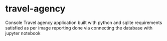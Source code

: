 # travel-agency
Console Travel agency application
built with python and sqlite
requirements satisfied as per image
reporting done via connecting the database with jupyter notebook 
